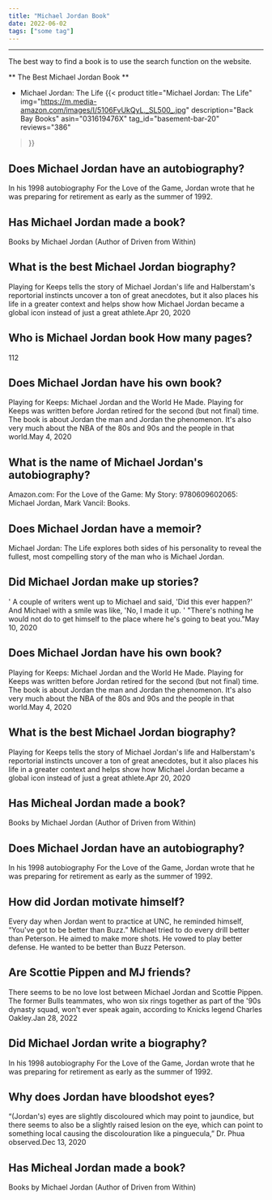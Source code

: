 ```yaml
---
title: "Michael Jordan Book"
date: 2022-06-02
tags: ["some tag"]
---
```


---


The best way to find a book is to use the search function on the website.

** The Best Michael Jordan Book **
* Michael Jordan: The Life
{{< product 
title="Michael Jordan: The Life"
img="https://m.media-amazon.com/images/I/5106FvUkQyL._SL500_.jpg"
description="Back Bay Books"
asin="031619476X"
tag_id="basement-bar-20"
reviews="386"
>}} 
## Does Michael Jordan have an autobiography?
In his 1998 autobiography For the Love of the Game, Jordan wrote that he was preparing for retirement as early as the summer of 1992.

## Has Michael Jordan made a book?
Books by Michael Jordan (Author of Driven from Within)

## What is the best Michael Jordan biography?
Playing for Keeps tells the story of Michael Jordan's life and Halberstam's reportorial instincts uncover a ton of great anecdotes, but it also places his life in a greater context and helps show how Michael Jordan became a global icon instead of just a great athlete.Apr 20, 2020

## Who is Michael Jordan book How many pages?
112

## Does Michael Jordan have his own book?
Playing for Keeps: Michael Jordan and the World He Made. Playing for Keeps was written before Jordan retired for the second (but not final) time. The book is about Jordan the man and Jordan the phenomenon. It's also very much about the NBA of the 80s and 90s and the people in that world.May 4, 2020

## What is the name of Michael Jordan's autobiography?
Amazon.com: For the Love of the Game: My Story: 9780609602065: Michael Jordan, Mark Vancil: Books.

## Does Michael Jordan have a memoir?
Michael Jordan: The Life explores both sides of his personality to reveal the fullest, most compelling story of the man who is Michael Jordan.

## Did Michael Jordan make up stories?
' A couple of writers went up to Michael and said, 'Did this ever happen?' And Michael with a smile was like, 'No, I made it up. ' "There's nothing he would not do to get himself to the place where he's going to beat you."May 10, 2020

## Does Michael Jordan have his own book?
Playing for Keeps: Michael Jordan and the World He Made. Playing for Keeps was written before Jordan retired for the second (but not final) time. The book is about Jordan the man and Jordan the phenomenon. It's also very much about the NBA of the 80s and 90s and the people in that world.May 4, 2020

## What is the best Michael Jordan biography?
Playing for Keeps tells the story of Michael Jordan's life and Halberstam's reportorial instincts uncover a ton of great anecdotes, but it also places his life in a greater context and helps show how Michael Jordan became a global icon instead of just a great athlete.Apr 20, 2020

## Has Micheal Jordan made a book?
Books by Michael Jordan (Author of Driven from Within)

## Does Michael Jordan have an autobiography?
In his 1998 autobiography For the Love of the Game, Jordan wrote that he was preparing for retirement as early as the summer of 1992.

## How did Jordan motivate himself?
Every day when Jordan went to practice at UNC, he reminded himself, “You've got to be better than Buzz.” Michael tried to do every drill better than Peterson. He aimed to make more shots. He vowed to play better defense. He wanted to be better than Buzz Peterson.

## Are Scottie Pippen and MJ friends?
There seems to be no love lost between Michael Jordan and Scottie Pippen. The former Bulls teammates, who won six rings together as part of the '90s dynasty squad, won't ever speak again, according to Knicks legend Charles Oakley.Jan 28, 2022

## Did Michael Jordan write a biography?
In his 1998 autobiography For the Love of the Game, Jordan wrote that he was preparing for retirement as early as the summer of 1992.

## Why does Jordan have bloodshot eyes?
“(Jordan's) eyes are slightly discoloured which may point to jaundice, but there seems to also be a slightly raised lesion on the eye, which can point to something local causing the discolouration like a pinguecula,” Dr. Phua observed.Dec 13, 2020

## Has Micheal Jordan made a book?
Books by Michael Jordan (Author of Driven from Within)


